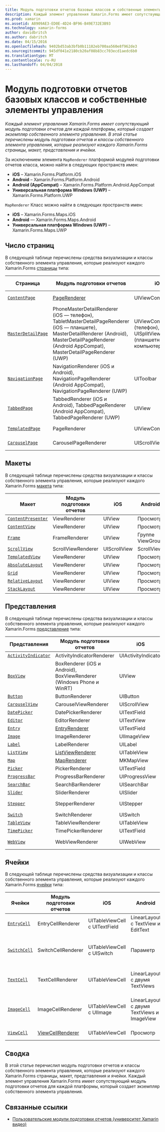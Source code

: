 ```yaml
---
title: Модуль подготовки отчетов базовых классов и собственные элементы управления
description: Каждый элемент управления Xamarin.Forms имеет сопутствующий модуль подготовки отчетов для каждой платформы, который создает экземпляр собственного элемента управления. В этой статье перечислены модуль подготовки отчетов и классы собственного элемента управления, которые реализуют каждого Xamarin.Forms страницы, макет, представления и ячейки.
ms.prod: xamarin
ms.assetid: A8909AE3-ED0E-4D24-BF96-B49E732E3B93
ms.technology: xamarin-forms
author: davidbritch
ms.author: dabritch
ms.date: 04/15/2016
ms.openlocfilehash: 9402bd53ab3bfb0b11182eb700aa560e8f962de3
ms.sourcegitcommit: 945df041e2180cb20af08b83cc703ecd1aedc6b0
ms.translationtype: MT
ms.contentlocale: ru-RU
ms.lasthandoff: 04/04/2018
---
```

# <a name="renderer-base-classes-and-native-controls"></a>Модуль подготовки отчетов базовых классов и собственные элементы управления

_Каждый элемент управления Xamarin.Forms имеет сопутствующий модуль подготовки отчетов для каждой платформы, который создает экземпляр собственного элемента управления. В этой статье перечислены модуль подготовки отчетов и классы собственного элемента управления, которые реализуют каждого Xamarin.Forms страницы, макет, представления и ячейки._

За исключением элемента `MapRenderer` платформой модулей подготовки отчетов класса, можно найти в следующих пространств имен:

- **iOS** – Xamarin.Forms.Platform.iOS
- **Android** – Xamarin.Forms.Platform.Android
- **Android (AppCompat)** – Xamarin.Forms.Platform.Android.AppCompat
- **Универсальная платформа Windows (UWP)** – Xamarin.Forms.Platform.UWP

`MapRenderer` Класс можно найти в следующих пространств имен:

- **iOS** – Xamarin.Forms.Maps.iOS
- **Android** — Xamarin.Forms.Maps.Android
- **Универсальная платформа Windows (UWP)** – Xamarin.Forms.Maps.UWP

## <a name="pages"></a>Число страниц

В следующей таблице перечислены средства визуализации и классы собственного элемента управления, которые реализуют каждого Xamarin.Forms [страницы](~/xamarin-forms/user-interface/controls/pages.md) типа:

|Страница|Модуль подготовки отчетов|iOS|Android|Android (AppCompat)|UWP|
|--- |--- |--- |--- |--- |--- |
|[`ContentPage`](https://developer.xamarin.com/api/type/Xamarin.Forms.ContentPage/)|[PageRenderer](~/xamarin-forms/app-fundamentals/custom-renderer/contentpage.md)|UIViewController|Группе ViewGroup||FrameworkElement|
|[`MasterDetailPage`](https://developer.xamarin.com/api/type/Xamarin.Forms.MasterDetailPage/)|PhoneMasterDetailRenderer (iOS — телефон), TabletMasterDetailPageRenderer (iOS — планшете), MasterDetailRenderer (Android), MasterDetailPageRenderer (Android AppCompat), MasterDetailPageRenderer (UWP)|UIViewController (телефон), UISplitViewController (планшетный компьютер)|DrawerLayout (версия 4)|DrawerLayout (версия 4)|FrameworkElement (пользовательский элемент управления)|
|[`NavigationPage`](https://developer.xamarin.com/api/type/Xamarin.Forms.NavigationPage/)|NavigationRenderer (iOS и Android), NavigationPageRenderer (Android AppCompat), NavigationPageRenderer (UWP)|UIToolbar|Группе ViewGroup|Группе ViewGroup|FrameworkElement (пользовательский элемент управления)|
|[`TabbedPage`](https://developer.xamarin.com/api/type/Xamarin.Forms.TabbedPage/)|TabbedRenderer (iOS и Android), TabbedPageRenderer (Android AppCompat), TabbedPageRenderer (UWP)|UIView|ViewPager|ViewPager|FrameworkElement (Pivot)|
|[`TemplatedPage`](https://developer.xamarin.com/api/type/Xamarin.Forms.TemplatedPage/)|PageRenderer|UIViewController|Группе ViewGroup||FrameworkElement|
|[`CarouselPage`](https://developer.xamarin.com/api/type/Xamarin.Forms.CarouselPage/)|CarouselPageRenderer|UIScrollView|ViewPager|ViewPager|FrameworkElement (FlipView)|

## <a name="layouts"></a>Макеты

В следующей таблице перечислены средства визуализации и классы собственного элемента управления, которые реализуют каждого Xamarin.Forms [макета](~/xamarin-forms/user-interface/controls/layouts.md) типа:

|Макет|Модуль подготовки отчетов|iOS|Android|UWP|
|--- |--- |--- |--- |--- |
|[`ContentPresenter`](https://developer.xamarin.com/api/type/Xamarin.Forms.ContentPresenter/)|ViewRenderer|UIView|Просмотр|FrameworkElement|
|[`ContentView`](https://developer.xamarin.com/api/type/Xamarin.Forms.ContentView/)|ViewRenderer|UIView|Просмотр|FrameworkElement|
|[`Frame`](https://developer.xamarin.com/api/type/Xamarin.Forms.Frame/)|FrameRenderer|UIView|Группе ViewGroup|Border|
|[`ScrollView`](https://developer.xamarin.com/api/type/Xamarin.Forms.ScrollView/)|ScrollViewRenderer|UIScrollView|ScrollView|ScrollViewer|
|[`TemplatedView`](https://developer.xamarin.com/api/type/Xamarin.Forms.TemplatedView/)|ViewRenderer|UIView|Просмотр|FrameworkElement|
|[`AbsoluteLayout`](https://developer.xamarin.com/api/type/Xamarin.Forms.AbsoluteLayout/)|ViewRenderer|UIView|Просмотр|FrameworkElement|
|[`Grid`](https://developer.xamarin.com/api/type/Xamarin.Forms.Grid/)|ViewRenderer|UIView|Просмотр|FrameworkElement|
|[`RelativeLayout`](https://developer.xamarin.com/api/type/Xamarin.Forms.RelativeLayout/)|ViewRenderer|UIView|Просмотр|FrameworkElement|
|[`StackLayout`](https://developer.xamarin.com/api/type/Xamarin.Forms.StackLayout/)|ViewRenderer|UIView|Просмотр|FrameworkElement|

## <a name="views"></a>Представления

В следующей таблице перечислены средства визуализации и классы собственного элемента управления, которые реализуют каждого Xamarin.Forms [представление](~/xamarin-forms/user-interface/controls/views.md) типа:

|Представления|Модуль подготовки отчетов|iOS|Android|Android (AppCompat)|UWP|
|--- |--- |--- |--- |--- |--- |
|[`ActivityIndicator`](https://developer.xamarin.com/api/type/Xamarin.Forms.ActivityIndicator/)|ActivityIndicatorRenderer|UIActivityIndicator|ProgressBar||ProgressBar|
|[`BoxView`](https://developer.xamarin.com/api/type/Xamarin.Forms.BoxView/)|BoxRenderer (iOS и Android), BoxViewRenderer (Windows Phone и WinRT)|UIView|Группе ViewGroup||Прямоугольник|
|[`Button`](https://developer.xamarin.com/api/type/Xamarin.Forms.Button/)|ButtonRenderer|UIButton|Кнопка|AppCompatButton|Кнопка|
|[`CarouselView`](https://developer.xamarin.com/api/type/Xamarin.Forms.CarouselView/)|CarouselViewRenderer|UIScrollView|RecyclerView||FlipView|
|[`DatePicker`](https://developer.xamarin.com/api/type/Xamarin.Forms.DatePicker/)|DatePickerRenderer|UITextField|EditText||DatePicker|
|[`Editor`](https://developer.xamarin.com/api/type/Xamarin.Forms.Editor/)|EditorRenderer|UITextView|EditText||TextBox|
|[`Entry`](https://developer.xamarin.com/api/type/Xamarin.Forms.Entry/)|[EntryRenderer](~/xamarin-forms/app-fundamentals/custom-renderer/entry.md)|UITextField|EditText||TextBox|
|[`Image`](https://developer.xamarin.com/api/type/Xamarin.Forms.Image/)|ImageRenderer|UIImageView|ImageView||Изображение|
|[`Label`](https://developer.xamarin.com/api/type/Xamarin.Forms.Label/)|LabelRenderer|UILabel|TextView||TextBlock|
|[`ListView`](https://developer.xamarin.com/api/type/Xamarin.Forms.ListView/)|[ListViewRenderer](~/xamarin-forms/app-fundamentals/custom-renderer/listview.md)|UITableView|ListView||ListView|
|[`Map`](https://developer.xamarin.com/api/type/Xamarin.Forms.Maps.Map/)|[MapRenderer](~/xamarin-forms/app-fundamentals/custom-renderer/map/index.md)|MKMapView|MapView||MapControl|
|[`Picker`](https://developer.xamarin.com/api/type/Xamarin.Forms.Picker/)|PickerRenderer|UITextField|EditText|EditText|ComboBox|
|[`ProgressBar`](https://developer.xamarin.com/api/type/Xamarin.Forms.ProgressBar/)|ProgressBarRenderer|UIProgressView|ProgressBar||ProgressBar|
|[`SearchBar`](https://developer.xamarin.com/api/type/Xamarin.Forms.SearchBar/)|SearchBarRenderer|UISearchBar|SearchView||AutoSuggestBox|
|[`Slider`](https://developer.xamarin.com/api/type/Xamarin.Forms.Slider/)|SliderRenderer|UISlider|SeekBar||Slider|
|[`Stepper`](https://developer.xamarin.com/api/type/Xamarin.Forms.Stepper/)|StepperRenderer|UIStepper|LinearLayout||Элемент управления|
|[`Switch`](https://developer.xamarin.com/api/type/Xamarin.Forms.Switch/)|SwitchRenderer|UISwitch|Параметр|SwitchCompat|ToggleSwitch|
|[`TableView`](https://developer.xamarin.com/api/type/Xamarin.Forms.TableView/)|TableViewRenderer|UITableView|ListView||ListView|
|[`TimePicker`](https://developer.xamarin.com/api/type/Xamarin.Forms.TimePicker/)|TimePickerRenderer|UITextField|EditText||TimePicker|
|[`WebView`](https://developer.xamarin.com/api/type/Xamarin.Forms.WebView/)|WebViewRenderer|UIWebView|Веб-представление||Веб-представление|

## <a name="cells"></a>Ячейки

В следующей таблице перечислены средства визуализации и классы собственного элемента управления, которые реализуют каждого Xamarin.Forms [ячейки](~/xamarin-forms/user-interface/controls/cells.md) типа:

|Ячейки|Модуль подготовки отчетов|iOS|Android|UWP|
|--- |--- |--- |--- |--- |
|[`EntryCell`](https://developer.xamarin.com/api/type/Xamarin.Forms.EntryCell/)|EntryCellRenderer|UITableViewCell с UITextField|LinearLayout с TextView и EditText|DataTemplate с текстовым полем|
|[`SwitchCell`](https://developer.xamarin.com/api/type/Xamarin.Forms.SwitchCell/)|SwitchCellRenderer|UITableViewCell с UISwitch|Параметр|DataTemplate с сетку, содержащую TextBlock и ToggleSwitch|
|[`TextCell`](https://developer.xamarin.com/api/type/Xamarin.Forms.TextCell/)|TextCellRenderer|UITableViewCell|LinearLayout с двумя TextViews|DataTemplate с StackPanel, содержащий два TextBlocks|
|[`ImageCell`](https://developer.xamarin.com/api/type/Xamarin.Forms.ImageCell/)|ImageCellRenderer|UITableViewCell с UIImage|LinearLayout с двумя TextViews и ImageView|DataTemplate с сетку, содержащую два TextBlocks и изображения|
|[`ViewCell`](https://developer.xamarin.com/api/type/Xamarin.Forms.ViewCell/)|[ViewCellRenderer](~/xamarin-forms/app-fundamentals/custom-renderer/viewcell.md)|UITableViewCell|Просмотр|DataTemplate с ContentPresenter|

## <a name="summary"></a>Сводка

В этой статье перечислил модуль подготовки отчетов и классы собственного элемента управления, которые реализуют каждого Xamarin.Forms страницы, макет, представления и ячейки. Каждый элемент управления Xamarin.Forms имеет сопутствующий модуль подготовки отчетов для каждой платформы, который создает экземпляр собственного элемента управления.

## <a name="related-links"></a>Связанные ссылки

- [Пользовательские модули подготовки отчетов (университет Xamarin видео)](https://developer.xamarin.com/videos/cross-platform/xamarinforms-custom-renderers/)
